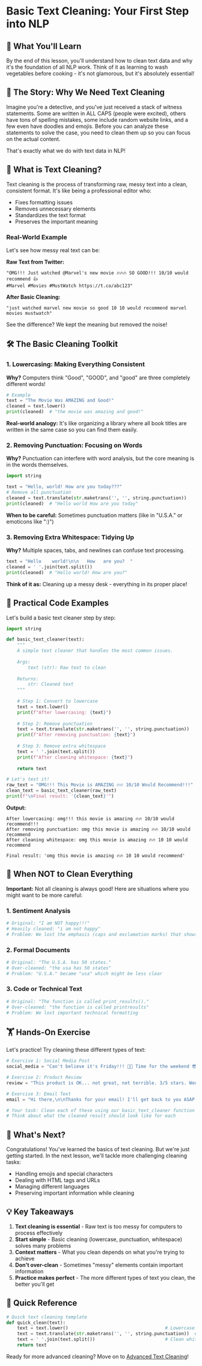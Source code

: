 # Basic Text Cleaning: Your First Step into NLP

## 🎯 What You'll Learn

By the end of this lesson, you'll understand how to clean text data and why it's the foundation of all NLP work. Think of it as learning to wash vegetables before cooking - it's not glamorous, but it's absolutely essential!

## 📖 The Story: Why We Need Text Cleaning

Imagine you're a detective, and you've just received a stack of witness statements. Some are written in ALL CAPS (people were excited), others have tons of spelling mistakes, some include random website links, and a few even have doodles and emojis. Before you can analyze these statements to solve the case, you need to clean them up so you can focus on the actual content.

That's exactly what we do with text data in NLP!

## 🧼 What is Text Cleaning?

Text cleaning is the process of transforming raw, messy text into a clean, consistent format. It's like being a professional editor who:

- Fixes formatting issues
- Removes unnecessary elements
- Standardizes the text format
- Preserves the important meaning

### Real-World Example

Let's see how messy real text can be:

**Raw Text from Twitter:**
```
"OMG!!! Just watched @Marvel's new movie 🔥🔥🔥 SO GOOD!!! 10/10 would recommend 👍 
#Marvel #Movies #MustWatch https://t.co/abc123"
```

**After Basic Cleaning:**
```
"just watched marvel new movie so good 10 10 would recommend marvel movies mustwatch"
```

See the difference? We kept the meaning but removed the noise!

## 🛠 The Basic Cleaning Toolkit

### 1. Lowercasing: Making Everything Consistent

**Why?** Computers think "Good", "GOOD", and "good" are three completely different words!

```python
# Example
text = "The Movie Was AMAZING and Good!"
cleaned = text.lower()
print(cleaned)  # "the movie was amazing and good!"
```

**Real-world analogy:** It's like organizing a library where all book titles are written in the same case so you can find them easily.

### 2. Removing Punctuation: Focusing on Words

**Why?** Punctuation can interfere with word analysis, but the core meaning is in the words themselves.

```python
import string

text = "Hello, world! How are you today???"
# Remove all punctuation
cleaned = text.translate(str.maketrans('', '', string.punctuation))
print(cleaned)  # "Hello world How are you today"
```

**When to be careful:** Sometimes punctuation matters (like in "U.S.A." or emoticons like ":)")

### 3. Removing Extra Whitespace: Tidying Up

**Why?** Multiple spaces, tabs, and newlines can confuse text processing.

```python
text = "Hello    world!\n\n   How   are you?  "
cleaned = ' '.join(text.split())
print(cleaned)  # "Hello world! How are you?"
```

**Think of it as:** Cleaning up a messy desk - everything in its proper place!

## 🔧 Practical Code Examples

Let's build a basic text cleaner step by step:

```python
import string

def basic_text_cleaner(text):
    """
    A simple text cleaner that handles the most common issues.
    
    Args:
        text (str): Raw text to clean
        
    Returns:
        str: Cleaned text
    """
    
    # Step 1: Convert to lowercase
    text = text.lower()
    print(f"After lowercasing: {text}")
    
    # Step 2: Remove punctuation
    text = text.translate(str.maketrans('', '', string.punctuation))
    print(f"After removing punctuation: {text}")
    
    # Step 3: Remove extra whitespace
    text = ' '.join(text.split())
    print(f"After cleaning whitespace: {text}")
    
    return text

# Let's test it!
raw_text = "OMG!!! This Movie is AMAZING 🔥🔥 10/10 Would Recommend!!!"
clean_text = basic_text_cleaner(raw_text)
print(f"\nFinal result: '{clean_text}'")
```

**Output:**
```
After lowercasing: omg!!! this movie is amazing 🔥🔥 10/10 would recommend!!!
After removing punctuation: omg this movie is amazing 🔥🔥 10/10 would recommend
After cleaning whitespace: omg this movie is amazing 🔥🔥 10 10 would recommend

Final result: 'omg this movie is amazing 🔥🔥 10 10 would recommend'
```

## 🤔 When NOT to Clean Everything

**Important:** Not all cleaning is always good! Here are situations where you might want to be more careful:

### 1. Sentiment Analysis
```python
# Original: "I am NOT happy!!!"
# Heavily cleaned: "i am not happy"
# Problem: We lost the emphasis (caps and exclamation marks) that shows strong emotion
```

### 2. Formal Documents
```python
# Original: "The U.S.A. has 50 states."
# Over-cleaned: "the usa has 50 states"
# Problem: "U.S.A." became "usa" which might be less clear
```

### 3. Code or Technical Text
```python
# Original: "The function is called print_results()."
# Over-cleaned: "the function is called printresults"
# Problem: We lost important technical formatting
```

## 🏋️ Hands-On Exercise

Let's practice! Try cleaning these different types of text:

```python
# Exercise 1: Social Media Post
social_media = "Can't believe it's Friday!!! 🎉🎉 Time for the weekend 😎 #TGIF #Weekend"

# Exercise 2: Product Review
review = "This product is OK... not great, not terrible. 3/5 stars. Would maybe buy again?"

# Exercise 3: Email Text
email = "Hi there,\n\nThanks for your email! I'll get back to you ASAP.\n\nBest regards,\nJohn"

# Your task: Clean each of these using our basic_text_cleaner function
# Think about what the cleaned result should look like for each
```

## 🎯 What's Next?

Congratulations! You've learned the basics of text cleaning. But we're just getting started. In the next lesson, we'll tackle more challenging cleaning tasks:

- Handling emojis and special characters
- Dealing with HTML tags and URLs
- Managing different languages
- Preserving important information while cleaning

## 💡 Key Takeaways

1. **Text cleaning is essential** - Raw text is too messy for computers to process effectively
2. **Start simple** - Basic cleaning (lowercase, punctuation, whitespace) solves many problems
3. **Context matters** - What you clean depends on what you're trying to achieve
4. **Don't over-clean** - Sometimes "messy" elements contain important information
5. **Practice makes perfect** - The more different types of text you clean, the better you'll get

## 🔗 Quick Reference

```python
# Quick text cleaning template
def quick_clean(text):
    text = text.lower()                                    # Lowercase
    text = text.translate(str.maketrans('', '', string.punctuation))  # Remove punctuation
    text = ' '.join(text.split())                          # Clean whitespace
    return text
```

Ready for more advanced cleaning? Move on to [Advanced Text Cleaning](./02_advanced_text_cleaning.md)!
